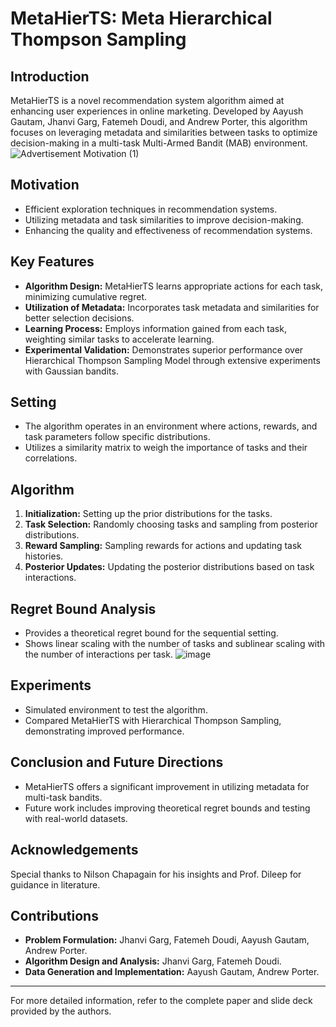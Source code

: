 # MetaHierTS: Meta Hierarchical Thompson Sampling

## Introduction
MetaHierTS is a novel recommendation system algorithm aimed at enhancing user experiences in online marketing. Developed by Aayush Gautam, Jhanvi Garg, Fatemeh Doudi, and Andrew Porter, this algorithm focuses on leveraging metadata and similarities between tasks to optimize decision-making in a multi-task Multi-Armed Bandit (MAB) environment.
![Advertisement Motivation (1)](https://github.com/aayush97/bandits-and-attention/assets/24679505/c06bcfdd-0a44-4a6f-adc6-6e044962a358)

## Motivation
- Efficient exploration techniques in recommendation systems.
- Utilizing metadata and task similarities to improve decision-making.
- Enhancing the quality and effectiveness of recommendation systems.

## Key Features
- **Algorithm Design:** MetaHierTS learns appropriate actions for each task, minimizing cumulative regret.
- **Utilization of Metadata:** Incorporates task metadata and similarities for better selection decisions.
- **Learning Process:** Employs information gained from each task, weighting similar tasks to accelerate learning.
- **Experimental Validation:** Demonstrates superior performance over Hierarchical Thompson Sampling Model through extensive experiments with Gaussian bandits.

## Setting
- The algorithm operates in an environment where actions, rewards, and task parameters follow specific distributions.
- Utilizes a similarity matrix to weigh the importance of tasks and their correlations.

## Algorithm
1. **Initialization:** Setting up the prior distributions for the tasks.
2. **Task Selection:** Randomly choosing tasks and sampling from posterior distributions.
3. **Reward Sampling:** Sampling rewards for actions and updating task histories.
4. **Posterior Updates:** Updating the posterior distributions based on task interactions.

## Regret Bound Analysis
- Provides a theoretical regret bound for the sequential setting.
- Shows linear scaling with the number of tasks and sublinear scaling with the number of interactions per task.
![image](https://github.com/aayush97/bandits-and-attention/assets/24679505/43b3fd03-ad23-4583-9d47-7abf0a9d8b3c)

## Experiments
- Simulated environment to test the algorithm.
- Compared MetaHierTS with Hierarchical Thompson Sampling, demonstrating improved performance.

## Conclusion and Future Directions
- MetaHierTS offers a significant improvement in utilizing metadata for multi-task bandits.
- Future work includes improving theoretical regret bounds and testing with real-world datasets.

## Acknowledgements
Special thanks to Nilson Chapagain for his insights and Prof. Dileep for guidance in literature.

## Contributions
- **Problem Formulation:** Jhanvi Garg, Fatemeh Doudi, Aayush Gautam, Andrew Porter.
- **Algorithm Design and Analysis:** Jhanvi Garg, Fatemeh Doudi.
- **Data Generation and Implementation:** Aayush Gautam, Andrew Porter.

---

For more detailed information, refer to the complete paper and slide deck provided by the authors.
